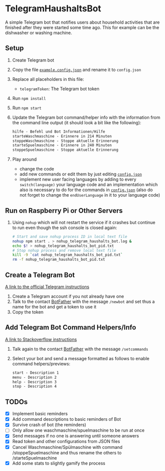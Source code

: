 # TelegramHaushaltsBot

A simple Telegram bot that notifies users about household activities that are finished after they were started some time ago.
This for example can be the dishwasher or washing machine.

## Setup

1. Create Telegram bot
2. Copy the file [`example.config.json`](example.config.json) and rename it to `config.json`
3. Replace all placeholders in this file:
   - `telegramToken`: The Telegram bot token
4. Run `npm install`
5. Run `npm start`
6. Update the Telegram bot command/helper info with the information from the command line output (it should look a bit like the following):

   ```txt
   hilfe - Befehl und Bot Informationen/Hilfe
   starteWaschmaschine - Erinnere in 214 Minuten
   stoppeWaschmaschine - Stoppe aktuelle Erinnerung
   starteSpuelmaschine - Erinnere in 240 Minuten
   stoppeSpuelmaschine - Stoppe aktuelle Erinnerung
   ```
7. Play around
   - change the code
   - add new commands or edit them by just editing [`config.json`](example.config.json)
   - implement new user facing languages by adding to every `switch(language)` your language code and an implementation which also is necessary to do for the commands in [`config.json`](example.config.json) (also do not forget to change the `endUserLanguage` in it to your language code)

## Run on Raspberry Pi or Other Servers

1. Using `nohup` which will not restart the service if it crashes but continue to run even though the ssh console is closed again:

   ```sh
   # Start and save nohup process ID in local text file
   nohup npm start . > nohup_telegram_haushalts_bot.log &
   echo $! > nohup_telegram_haushalts_bot_pid.txt
   # Stop nohup process and remove local text file
   kill -9 `cat nohup_telegram_haushalts_bot_pid.txt`
   rm -f nohup_telegram_haushalts_bot_pid.txt
   ```

## Create a Telegram Bot

[A link to the official Telegram instructions](https://core.telegram.org/bots#3-how-do-i-create-a-bot)

1. Create a Telegram account if you not already have one
2. Talk to the contact [BotFather](https://t.me/botfather) with the message `/newbot` and set thus a name for the bot and get a token to use it
3. Copy the token

## Add Telegram Bot Command Helpers/Info

[A link to Stackoverflow instructions](https://stackoverflow.com/questions/34457568/how-to-show-options-in-telegram-bot/34458436#34458436)

1. Talk again to the contact [BotFather](https://t.me/botfather) with the message `/setcommands`
2. Select your bot and send a message formatted as follows to enable command helpers/previews:

   ```txt
   start - Description 1
   menu - Description 2
   help - Description 3
   stop - Description 4
   ```

## TODOs

- [x] Implement basic reminders
- [x] Add command descriptions to basic reminders of Bot
- [x] Survive crash of bot (the reminders)
- [ ] Only allow one waschmaschine/spuelmaschine to be run at once
- [x] Send messages if no one is answering until someone answers
- [x] Read token and other configurations from JSON files
- [x] Cancel Waschmaschine/Spülmaschine with command /stoppeSpuelmaschine and thus rename the others to /starteSpuelmaschine
- [x] Add some stats to slightly gamify the process

